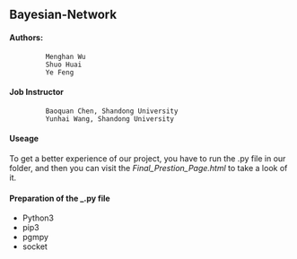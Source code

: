 ## Bayesian-Network

#### Authors:
             Menghan Wu  
             Shuo Huai     
             Ye Feng   
             
#### Job Instructor
             Baoquan Chen, Shandong University
             Yunhai Wang, Shandong University

#### Useage
To get a better experience of our project, you have to run the .py file in our folder, and then you can visit the _Final_Prestion_Page.html_ to take a look of it.
#### Preparation of the _.py file
* Python3
* pip3
* pgmpy
* socket

